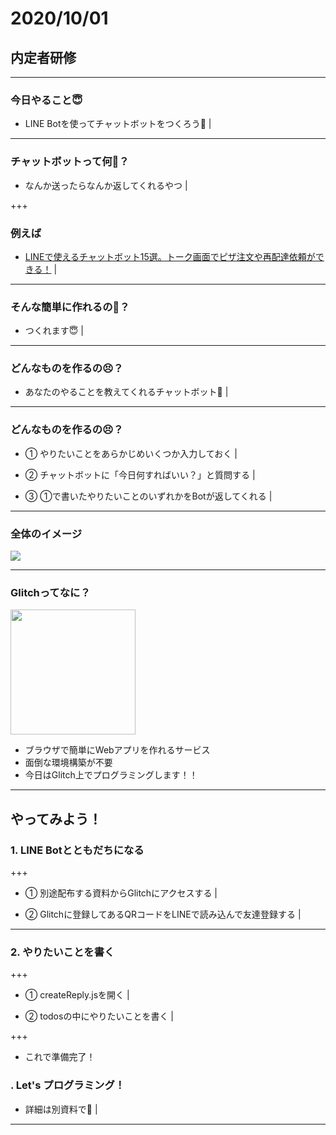 # 2020/10/01
## 内定者研修

---

### 今日やること😇

- LINE Botを使ってチャットボットをつくろう💪 |

---

### チャットボットって何🤔？

- なんか送ったらなんか返してくれるやつ |

+++

### 例えば

- [LINEで使えるチャットボット15選。トーク画面でピザ注文や再配達依頼ができる！](https://mag.app-liv.jp/archive/64844) |

---

### そんな簡単に作れるの🥺？

- つくれます😇 |

---

### どんなものを作るの😣？

- あなたのやることを教えてくれるチャットボット🤗 |

---

### どんなものを作るの😣？

- ① やりたいことをあらかじめいくつか入力しておく |

- ② チャットボットに「今日何すればいい？」と質問する |

- ③ ①で書いたやりたいことのいずれかをBotが返してくれる |

---

### 全体のイメージ

<img src="https://s3.us-west-2.amazonaws.com/secure.notion-static.com/62efad50-f5af-4497-9e06-c539c888cb92/20200928_line_bot.png?X-Amz-Algorithm=AWS4-HMAC-SHA256&X-Amz-Credential=AKIAT73L2G45O3KS52Y5%2F20200928%2Fus-west-2%2Fs3%2Faws4_request&X-Amz-Date=20200928T051645Z&X-Amz-Expires=86400&X-Amz-Signature=d6157cdfaf23743b6c03ac1697b18d7c2182955c8dc93ddef3ed145ea3e1785e&X-Amz-SignedHeaders=host&response-content-disposition=filename%20%3D%2220200928_line_bot.png%22" style="max-width: 100%;">

---

### Glitchってなに？

<img src="https://s3.us-west-2.amazonaws.com/secure.notion-static.com/18ed1669-bc7a-4763-bdca-9312c2e97714/Untitled.png?X-Amz-Algorithm=AWS4-HMAC-SHA256&X-Amz-Credential=AKIAT73L2G45O3KS52Y5%2F20200928%2Fus-west-2%2Fs3%2Faws4_request&X-Amz-Date=20200928T053057Z&X-Amz-Expires=86400&X-Amz-Signature=ee27c47ca8ebc1788a0ccb0142eae80983773d90da8b56594494c131940ce322&X-Amz-SignedHeaders=host&response-content-disposition=filename%20%3D%22Untitled.png%22" style="width: 200px;">

- ブラウザで簡単にWebアプリを作れるサービス
- 面倒な環境構築が不要
- 今日はGlitch上でプログラミングします！！

---

## やってみよう！

### 1. LINE Botとともだちになる

+++

- ① 別途配布する資料からGlitchにアクセスする |

- ② Glitchに登録してあるQRコードをLINEで読み込んで友達登録する |

---

### 2. やりたいことを書く

+++

- ① createReply.jsを開く |

- ② todosの中にやりたいことを書く |

+++

- これで準備完了！

### . Let's プログラミング！
- 詳細は別資料で👋 |

---
